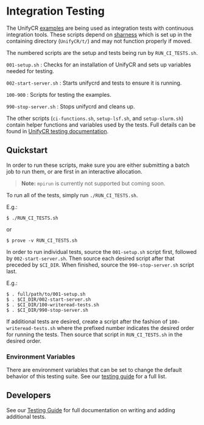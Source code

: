 # Integration Testing

The UnifyCR [examples](https://github.com/LLNL/UnifyCR/tree/dev/examples) are
being used as integration tests with continuous integration tools. These scripts
depend on [sharness](https://github.com/chriscool/sharness) which is set up in
the containing directory (`UnifyCR/t/`) and may not function properly if moved.

The numbered scripts are the setup and tests being run by `RUN_CI_TESTS.sh`.

`001-setup.sh`
: Checks for an installation of UnifyCR and sets up variables needed for
testing.

`002-start-server.sh`
: Starts unifycrd and tests to ensure it is running.

`100-900`
: Scripts for testing the examples.

`990-stop-server.sh`
: Stops unifycrd and cleans up.

The other scripts (`ci-functions.sh`, `setup-lsf.sh`, and `setup-slurm.sh`)
contain helper functions and variables used by the tests. Full details can be
found in [UnifyCR testing documentation](https://unifycr.readthedocs.io/en/dev/testing.html#integration-tests).

## Quickstart

In order to run these scripts, make sure you are either submitting a batch job
to run them, or are first in an interactive allocation.

> **Note:** `mpirun` is currently not supported but coming soon.

To run all of the tests, simply run `./RUN_CI_TESTS.sh`.

E.g.:

```shell
$ ./RUN_CI_TESTS.sh
```

or

```shell
$ prove -v RUN_CI_TESTS.sh
```

In order to run individual tests, source the `001-setup.sh` script first,
followed by `002-start-server.sh`. Then source each desired script after that
preceded by `$CI_DIR`. When finished, source the `990-stop-server.sh` script
last.

E.g.:

```shell
$ . full/path/to/001-setup.sh
$ . $CI_DIR/002-start-server.sh
$ . $CI_DIR/100-writeread-tests.sh
$ . $CI_DIR/990-stop-server.sh
```

If additional tests are desired, create a script after the fashion of
`100-writeread-tests.sh` where the prefixed number indicates the desired order
for running the tests. Then source that script in `RUN_CI_TESTS.sh` in the
desired order.

### Environment Variables

There are environment variables that can be set to change the default behavior
of this testing suite. See our [testing
guide](https://unifycr.readthedocs.io/en/dev/testing.html#configuration-variables)
for a full list.

## Developers

See our [Testing Guide](https://unifycr.readthedocs.io/en/dev/testing.html#integration-tests)
for full documentation on writing and adding additional tests.
